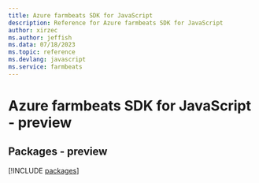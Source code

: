 ```yaml
---
title: Azure farmbeats SDK for JavaScript
description: Reference for Azure farmbeats SDK for JavaScript
author: xirzec
ms.author: jeffish
ms.data: 07/18/2023
ms.topic: reference
ms.devlang: javascript
ms.service: farmbeats
---
```

# Azure farmbeats SDK for JavaScript - preview
## Packages - preview
[!INCLUDE [packages](farmbeats-index.md)]